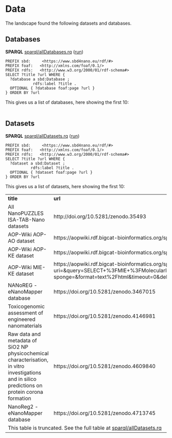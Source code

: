 <!--- THIS FILE IS AUTOGENERATED. DO NOT EDIT IT. -->

# Data

The landscape found the following <a name="tp1">datasets</a> and <a name="tp2">databases</a>.

## Databases

**SPARQL** [sparql/allDatabases.rq](sparql/allDatabases.code.html) ([run](https://sbd4nanolandscape.rdf.bigcat-bioinformatics.org/?q=PREFIX%20sbd%3A%20%20%20%20%20%3Chttps%3A%2F%2Fwww.sbd4nano.eu%2Frdf%2F%23%3E%0APREFIX%20foaf%3A%20%20%20%3Chttp%3A%2F%2Fxmlns.com%2Ffoaf%2F0.1%2F%3E%20%0APREFIX%20rdfs%3A%20%20%20%3Chttp%3A%2F%2Fwww.w3.org%2F2000%2F01%2Frdf-schema%23%3E%20%0A%0ASELECT%20%3Ftitle%20%3Furl%20WHERE%20%7B%0A%20%20%3Fdatabase%20a%20sbd%3ADatabase%20%3B%0A%20%20%20%20%20%20%20%20%20%20%20%20rdfs%3Alabel%20%3Ftitle%20.%0A%20%20OPTIONAL%20%7B%20%3Fdatabase%20foaf%3Apage%20%3Furl%20%7D%0A%7D%20ORDER%20BY%20%3Furl%0A))
```sparql
PREFIX sbd:     <https://www.sbd4nano.eu/rdf/#>
PREFIX foaf:   <http://xmlns.com/foaf/0.1/> 
PREFIX rdfs:   <http://www.w3.org/2000/01/rdf-schema#> 
SELECT ?title ?url WHERE {
  ?database a sbd:Database ;
            rdfs:label ?title .
  OPTIONAL { ?database foaf:page ?url }
} ORDER BY ?url
```

This gives us a list of databases, here showing the first 10:

<table>
  <tr>
  </tr>
</table>


## Datasets

**SPARQL** [sparql/allDatasets.rq](sparql/allDatasets.code.html) ([run](https://sbd4nanolandscape.rdf.bigcat-bioinformatics.org/?q=PREFIX%20sbd%3A%20%20%20%20%20%3Chttps%3A%2F%2Fwww.sbd4nano.eu%2Frdf%2F%23%3E%0APREFIX%20foaf%3A%20%20%20%3Chttp%3A%2F%2Fxmlns.com%2Ffoaf%2F0.1%2F%3E%20%0APREFIX%20rdfs%3A%20%20%20%3Chttp%3A%2F%2Fwww.w3.org%2F2000%2F01%2Frdf-schema%23%3E%20%0A%0ASELECT%20%3Ftitle%20%3Furl%20WHERE%20%7B%0A%20%20%3Fdataset%20a%20sbd%3ADataset%20%3B%0A%20%20%20%20%20%20%20%20%20%20%20rdfs%3Alabel%20%3Ftitle%20.%0A%20%20OPTIONAL%20%7B%20%3Fdataset%20foaf%3Apage%20%3Furl%20%7D%0A%7D%20ORDER%20BY%20%3Furl%0A))
```sparql
PREFIX sbd:     <https://www.sbd4nano.eu/rdf/#>
PREFIX foaf:   <http://xmlns.com/foaf/0.1/> 
PREFIX rdfs:   <http://www.w3.org/2000/01/rdf-schema#> 
SELECT ?title ?url WHERE {
  ?dataset a sbd:Dataset ;
           rdfs:label ?title .
  OPTIONAL { ?dataset foaf:page ?url }
} ORDER BY ?url
```

This gives us a list of datasets, here showing the first 10:

<table>
  <tr>
    <td><b>title</b></td>
    <td><b>url</b></td>
  </tr>
  <tr>
    <td>All NanoPUZZLES ISA-TAB-Nano datasets</td>
    <td>http://doi.org/10.5281/zenodo.35493</td>
  </tr>
  <tr>
    <td>AOP-Wiki AOP-AO dataset</td>
    <td>https://aopwiki.rdf.bigcat-bioinformatics.org/sparql?default-graph-uri=&query=SELECT+%3FAOP+%3FAOPTitle+%3FAO+%3FAOTitle+WHERE+%7B%0D%0A%3FAOP+a+aopo%3AAdverseOutcomePathway+%3B%0D%0Adc%3Atitle+%3FAOPTitle+%3B%0D%0Aaopo%3Ahas_adverse_outcome+%3FAO.%0D%0A%3FAO+dc%3Atitle+%3FAOTitle+.%7D&should-sponge=&format=text%2Fhtml&timeout=0&debug=on&run=+Run+Query+</td>
  </tr>
  <tr>
    <td>AOP-Wiki AOP-KE dataset</td>
    <td>https://aopwiki.rdf.bigcat-bioinformatics.org/sparql?default-graph-uri=&query=SELECT+%3FAOP+%3FAOPTitle+%3FKE+%3FKETitle+WHERE+%7B%0D%0A%3FAOP+a+aopo%3AAdverseOutcomePathway+%3B%0D%0Adc%3Atitle+%3FAOPTitle+%3B%0D%0Aaopo%3Ahas_key_event+%3FKE.%0D%0A%3FKE+dc%3Atitle+%3FKETitle+.%7D&should-sponge=&format=text%2Fhtml&timeout=0&debug=on&run=+Run+Query+</td>
  </tr>
  <tr>
    <td>AOP-Wiki MIE-KE dataset</td>
    <td>https://aopwiki.rdf.bigcat-bioinformatics.org/sparql?default-graph-uri=&query=SELECT+%3FMIE+%3FMolecularInitiatingEventName+%3FKE+%3FKeyEventName+WHERE+%7B%0D%0A%3FMIE+dc%3Atitle+%3FMolecularInitiatingEventName+.%0D%0A%3FAOP+a+aopo%3AAdverseOutcomePathway+%3B%0D%0Aaopo%3Ahas_molecular_initiating_event+%3FMIE%3B%0D%0Aaopo%3Ahas_key_event+%3FKE.%0D%0A%3FKE+dc%3Atitle+%3FKeyEventName+.%0D%0AFILTER+%28%3FMIE+%21%3D+%3FKE%29%7D&should-sponge=&format=text%2Fhtml&timeout=0&debug=on&run=+Run+Query+</td>
  </tr>
  <tr>
    <td>NANoREG - eNanoMapper database</td>
    <td>https://doi.org/10.5281/zenodo.3467015</td>
  </tr>
  <tr>
    <td>Toxicogenomic assessment of engineered nanomaterials</td>
    <td>https://doi.org/10.5281/zenodo.4146981</td>
  </tr>
  <tr>
    <td>Raw data and metadata of SiO2 NP physicochemical characterisation, in vitro investigations and in silico predictions on protein corona formation</td>
    <td>https://doi.org/10.5281/zenodo.4609840</td>
  </tr>
  <tr>
    <td>NanoReg2 - eNanoMapper database</td>
    <td>https://doi.org/10.5281/zenodo.4713745</td>
  </tr>
  <tr><td colspan="2">This table is truncated. See the full table at <a href="sparql/allDatasets.code.md">sparql/allDatasets.rq</a></td></tr>
</table>
